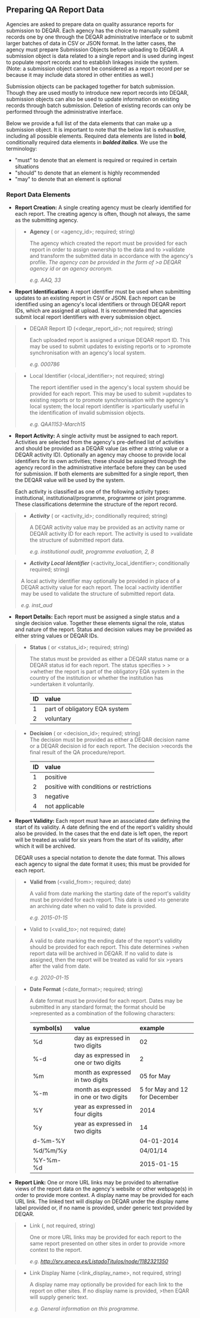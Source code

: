 Preparing QA Report Data
------------------------

Agencies are asked to prepare data on quality assurance reports for submission to DEQAR.  Each agency has the choice to manually submit records one by one through the DEQAR administrative interface or to submit larger batches of data in CSV or JSON format. In the latter cases, the agency must prepare Submission Objects before uploading to DEQAR. A submission object is data related to a single report and is used during ingest to populate report records and to establish linkages inside the system. (Note: a submission object cannot be considered as a report record per se because it may include data stored in other entities as well.) 

Submission objects can be packaged together for batch submission. Though they are used mostly to introduce new report records into DEQAR, submission objects can also be used to update information on existing records through batch submission. Deletion of existing records can only be performed through the administrative interface. 

Below we provide a full list of the data elements that can make up a submission object. It is important to note that the below list is exhaustive, including all possible elements. Required data elements are listed in **bold**, conditionally required data elements in ***bolded italics***.  We use the terminology:

 - "must" to denote that an element is required or required in certain situations
 - "should" to denote that an element is highly recommended
 - "may" to denote that an element is optional

### Report Data Elements

- **Report Creation:** A single creating agency must be clearly identified for each report. The creating agency is often, though not always, the same as the submitting agency.

>  - **Agency** (<agency> or <agency_id>; required; string)
>
>    The agency which created the report must be provided for each report in order to assign ownership to the data and to >validate and transform the submitted data in accordance with the agency's profile. *The agency can be provided in the form of >a DEQAR agency id or an agency acronym.*	
>
>    *e.g. AAQ, 33*

- **Report Identification:** A report identifier must be used when submitting updates to an existing report in CSV or JSON. Each report can be identified using an agency's local identifiers or through DEQAR report IDs, which are assigned at upload. It is recommended that agencies submit local report identifiers with every submission object.

>  - DEQAR Report ID (<deqar_report_id>; not required; string)
>
>    Each uploaded report is assigned a unique DEQAR report ID. This may be used to submit updates to existing reports or to >promote synchronisation with an agency's local system.
>
>    *e.g. 000786* 

>  - Local Identifier (<local_identifier>; not required; string)
>
>    The report identifier used in the agency's local system should be provided for each report. This may be used to submit >updates to existing reports or to promote synchronisation with the agency's local system; the local report identifier is >particularly useful in the identification of invalid submission objects.
>
>    *e.g. QAA1153-March15*

- **Report Activity:** A single activity must be assigned to each report. Activities are selected from the agency's pre-defined list of activities and should be provided as a DEQAR value (as either a string value or a DEQAR activity ID). Optionally an agency may choose to provide local identifiers for its own activities; these should be assigned through the agency record in the administrative interface before they can be used for submission. If both elements are submitted for a single report, then the DEQAR value will be used by the system. 

  Each activity is classified as one of the following activity types: institutional, institutional/programme, programme or joint programme. These classifications determine the structure of the report record.

>  - ***Activity*** (<activity> or <activity_id>; conditionally required; string)		
>
>    A DEQAR activity value may be provided as an activity name or DEQAR activity ID for each report. The activity is used to >validate the structure of submitted report data.
>
>    *e.g. institutional audit, programme evaluation, 2, 8*				
	
>  - ***Activity Local Identifier*** (<activity_local_identifier>; conditionally required; string)
>
>  A local activity identifier may optionally be provided in place of a DEQAR activity value for each report. The local >activity identifier may be used to validate the structure of submitted report data.
>
>  *e.g. inst_aud*
    	
- **Report Details:** Each report must be assigned a single status and a single decision value. Together these elements signal the role, status and nature of the report.  Status and decision values may be provided as either string values or DEQAR IDs.  

>  - **Status** (<status> or <status_id>; required; string)
>	
>    The status must be provided as either a DEQAR status name or a DEQAR status id for each report. The status specifies > > >whether the report is part of the obligatory EQA system in the country of the institution or whether the institution has >undertaken it voluntarily.
>   
>    |ID |value                         |
>    |:--|:-----------------------------|
>    |1  |part of obligatory EQA system | 
>    |2  |voluntary                     |
   		
>  - **Decision** (<decision> or <decision_id>; required; string)		
>    The decision must be provided as either a DEQAR decision name or a DEQAR decision id for each report. The decision >records the final result of the QA procedure/report.
>    
>    |ID |value                                   |
>    |:--|:---------------------------------------|
>    |1  |positive                                | 
>    |2  |positive with conditions or restrictions|
>    |3  |negative                                |
>    |4  |not applicable                          |
 
- **Report Validity:** Each report must have an associated date defining the start of its validity. A date defining the end of the report's validity should also be provided. In the cases that the end date is left open, the report will be treated as valid for six years from the start of its validity, after which it will be archived.

  DEQAR uses a special notation to denote the date format. This allows each agency to signal the date format it uses; this must be provided for each report.
		
>  - **Valid from** (<valid_from>; required; date)
>
>    A valid from date marking the starting date of the report's validity must be provided for each report. This date is used >to generate an archiving date when no valid to date is provided.
>
>    *e.g. 2015-01-15*
		
>  - Valid to (<valid_to>; not required; date)	
>
>    A valid to date marking the ending date of the report's validity should be provided for each report. This date determines >when report data will be archived in DEQAR. If no valid to date is assigned, then the report will be treated as valid for six >years after the valid from date.
>
>    *e.g. 2020-01-15*
		
>  - **Date Format** (<date_format>; required; string)
>
>    A date format  must be provided for each report. Dates may be submitted in any standard format; the format should be >represented as a combination of the following characters:
>
>    |symbol(s)| value                                 |example                      |
>    |:--------|:--------------------------------------|:----------------------------|
>    |%d       |day as expressed in two digits         |02                           | 
>    |%-d      |day as expressed in one or two digits  |2                            |
>    |%m       |month as expressed in two digits       |05 for May                   |
>    |%-m      |month as expressed in one or two digits|5 for May and 12 for December|
>    |%Y       |year as expressed in four digits       |2014                         |
>    |%y       |year as expressed in two digits        |14                           |
>    |d-%m-%Y  |                                       |04-01-2014                   |
>    |%d/%m/%y |                                       |04/01/14                     |
>    |%Y-%m-%d |                                       |2015-01-15                   |


- **Report Link:** One or more URL links may be provided to alternative views of the report data on the agency's website or other webpage(s) in order to provide more context. A display name may be provided for each URL link. The linked text will display on DEQAR under the display name label provided or, if no name is provided, under generic text provided by DEQAR. 

>  - Link (<link>, not required, string)
>
>    One or more URL links may be provided for each report to the same report presented on other sites in order to provide >more context to the report.
>
>    *e.g. http://srv.aneca.es/ListadoTitulos/node/1182321350*
		
>  - Link Display Name (<link_display_name>, not required, string)
>
>    A display name may optionally be provided for each link to the report on other sites. If no display name is provided, >then EQAR will supply generic text.	
>
>    *e.g. General information on this programme.*
